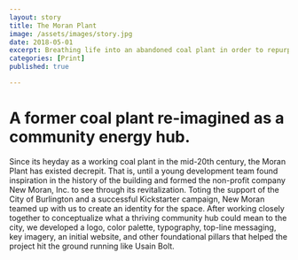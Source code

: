 ```yaml
---
layout: story
title: The Moran Plant
image: /assets/images/story.jpg
date: 2018-05-01
excerpt: Breathing life into an abandoned coal plant in order to repurpose the historic structure as a hub of creative community energy on the changing landscape of the Burlington, Vermont waterfront.
categories: [Print]
published: true

---
```


# A former coal plant re-imagined as a community energy hub.

Since its heyday as a working coal plant in the mid-20th century, the Moran Plant has existed decrepit. That is, until a young development team found inspiration in the history of the building and formed the non-profit company New Moran, Inc. to see through its revitalization. Toting the support of the City of Burlington and a successful Kickstarter campaign, New Moran teamed up with us to create an identity for the space. After working closely together to conceptualize what a thriving community hub could mean to the city, we developed a logo, color palette, typography, top-line messaging, key imagery, an initial website, and other foundational pillars that helped the project hit the ground running like Usain Bolt.
